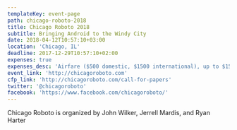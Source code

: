 ```yaml
---
templateKey: event-page
path: chicago-roboto-2018
title: Chicago Roboto 2018
subtitle: Bringing Android to the Windy City
date: 2018-04-12T10:57:10+03:00
location: 'Chicago, IL'
deadline: 2017-12-29T10:57:10+02:00
expenses: true
expenses_desc: 'Airfare ($500 domestic, $1500 international), up to $150/night lodging stipend'
event_link: 'http://chicagoroboto.com'
cfp_link: 'http://chicagoroboto.com/call-for-papers'
twitter: '@chicagoroboto'
facebook: 'https://www.facebook.com/chicagoroboto/'
---
```

Chicago Roboto is organized by John Wilker, Jerrell Mardis, and Ryan Harter
